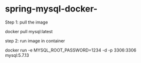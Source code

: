 # spring-mysql-docker-

Step 1: pull the image 

docker pull mysql:latest

step 2: run image in container 

docker run -e MYSQL_ROOT_PASSWORD=1234 -d -p 3306:3306 mysql:5.7.13
